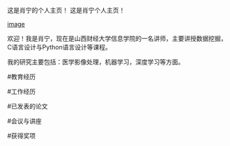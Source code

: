 这是肖宁的个人主页！
这是肖宁个人主页！

[image](https://github.com/XmaNm/XmaN/blob/main/photo.jpg)

欢迎！我是肖宁，现在是山西财经大学信息学院的一名讲师，主要讲授数据挖掘，C语言设计与Python语言设计等课程。

我的研究主要包括：医学影像处理，机器学习，深度学习等方面。

#教育经历

#工作经历

#已发表的论文

#会议与讲座

#获得奖项
